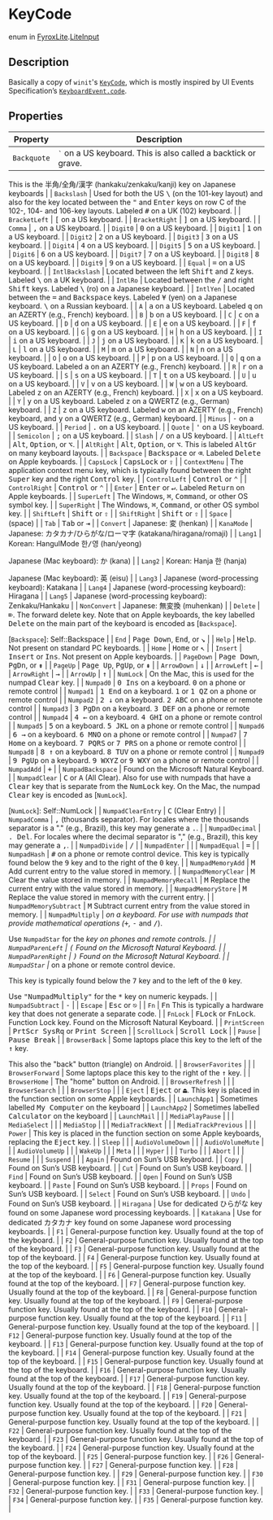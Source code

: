 # KeyCode
enum in [FyroxLite](../README.md).[LiteInput](README.md)
## Description
Basically a copy of `winit`'s [`KeyCode`], which is mostly inspired by UI Events Specification’s [`KeyboardEvent.code`].

[`KeyCode`]: https://docs.rs/winit/0.29.15/i686-pc-windows-msvc/winit/keyboard/enum.KeyCode.html
[`KeyboardEvent.code`]: https://w3c.github.io/uievents-code/#code-value-tables
## Properties
| Property | Description |
|---|---|
| `Backquote` | <kbd>`</kbd> on a US keyboard. This is also called a backtick or grave.
This is the <kbd>半角</kbd>/<kbd>全角</kbd>/<kbd>漢字</kbd>
(hankaku/zenkaku/kanji) key on Japanese keyboards |
| `Backslash` | Used for both the US <kbd>\\</kbd> (on the 101-key layout) and also for the key
located between the <kbd>"</kbd> and <kbd>Enter</kbd> keys on row C of the 102-,
104- and 106-key layouts.
Labeled <kbd>#</kbd> on a UK (102) keyboard. |
| `BracketLeft` | <kbd>[</kbd> on a US keyboard. |
| `BracketRight` | <kbd>]</kbd> on a US keyboard. |
| `Comma` | <kbd>,</kbd> on a US keyboard. |
| `Digit0` | <kbd>0</kbd> on a US keyboard. |
| `Digit1` | <kbd>1</kbd> on a US keyboard. |
| `Digit2` | <kbd>2</kbd> on a US keyboard. |
| `Digit3` | <kbd>3</kbd> on a US keyboard. |
| `Digit4` | <kbd>4</kbd> on a US keyboard. |
| `Digit5` | <kbd>5</kbd> on a US keyboard. |
| `Digit6` | <kbd>6</kbd> on a US keyboard. |
| `Digit7` | <kbd>7</kbd> on a US keyboard. |
| `Digit8` | <kbd>8</kbd> on a US keyboard. |
| `Digit9` | <kbd>9</kbd> on a US keyboard. |
| `Equal` | <kbd>=</kbd> on a US keyboard. |
| `IntlBackslash` | Located between the left <kbd>Shift</kbd> and <kbd>Z</kbd> keys.
Labeled <kbd>\\</kbd> on a UK keyboard. |
| `IntlRo` | Located between the <kbd>/</kbd> and right <kbd>Shift</kbd> keys.
Labeled <kbd>\\</kbd> (ro) on a Japanese keyboard. |
| `IntlYen` | Located between the <kbd>=</kbd> and <kbd>Backspace</kbd> keys.
Labeled <kbd>¥</kbd> (yen) on a Japanese keyboard. <kbd>\\</kbd> on a
Russian keyboard. |
| `A` | <kbd>a</kbd> on a US keyboard.
Labeled <kbd>q</kbd> on an AZERTY (e.g., French) keyboard. |
| `B` | <kbd>b</kbd> on a US keyboard. |
| `C` | <kbd>c</kbd> on a US keyboard. |
| `D` | <kbd>d</kbd> on a US keyboard. |
| `E` | <kbd>e</kbd> on a US keyboard. |
| `F` | <kbd>f</kbd> on a US keyboard. |
| `G` | <kbd>g</kbd> on a US keyboard. |
| `H` | <kbd>h</kbd> on a US keyboard. |
| `I` | <kbd>i</kbd> on a US keyboard. |
| `J` | <kbd>j</kbd> on a US keyboard. |
| `K` | <kbd>k</kbd> on a US keyboard. |
| `L` | <kbd>l</kbd> on a US keyboard. |
| `M` | <kbd>m</kbd> on a US keyboard. |
| `N` | <kbd>n</kbd> on a US keyboard. |
| `O` | <kbd>o</kbd> on a US keyboard. |
| `P` | <kbd>p</kbd> on a US keyboard. |
| `Q` | <kbd>q</kbd> on a US keyboard.
Labeled <kbd>a</kbd> on an AZERTY (e.g., French) keyboard. |
| `R` | <kbd>r</kbd> on a US keyboard. |
| `S` | <kbd>s</kbd> on a US keyboard. |
| `T` | <kbd>t</kbd> on a US keyboard. |
| `U` | <kbd>u</kbd> on a US keyboard. |
| `V` | <kbd>v</kbd> on a US keyboard. |
| `W` | <kbd>w</kbd> on a US keyboard.
Labeled <kbd>z</kbd> on an AZERTY (e.g., French) keyboard. |
| `X` | <kbd>x</kbd> on a US keyboard. |
| `Y` | <kbd>y</kbd> on a US keyboard.
Labeled <kbd>z</kbd> on a QWERTZ (e.g., German) keyboard. |
| `Z` | <kbd>z</kbd> on a US keyboard.
Labeled <kbd>w</kbd> on an AZERTY (e.g., French) keyboard, and <kbd>y</kbd> on a
QWERTZ (e.g., German) keyboard. |
| `Minus` | <kbd>-</kbd> on a US keyboard. |
| `Period` | <kbd>.</kbd> on a US keyboard. |
| `Quote` | <kbd>'</kbd> on a US keyboard. |
| `Semicolon` | <kbd>;</kbd> on a US keyboard. |
| `Slash` | <kbd>/</kbd> on a US keyboard. |
| `AltLeft` | <kbd>Alt</kbd>, <kbd>Option</kbd>, or <kbd>⌥</kbd>. |
| `AltRight` | <kbd>Alt</kbd>, <kbd>Option</kbd>, or <kbd>⌥</kbd>.
This is labeled <kbd>AltGr</kbd> on many keyboard layouts. |
| `Backspace` | <kbd>Backspace</kbd> or <kbd>⌫</kbd>.
Labeled <kbd>Delete</kbd> on Apple keyboards. |
| `CapsLock` | <kbd>CapsLock</kbd> or <kbd>⇪</kbd> |
| `ContextMenu` | The application context menu key, which is typically found between the right
<kbd>Super</kbd> key and the right <kbd>Control</kbd> key. |
| `ControlLeft` | <kbd>Control</kbd> or <kbd>⌃</kbd> |
| `ControlRight` | <kbd>Control</kbd> or <kbd>⌃</kbd> |
| `Enter` | <kbd>Enter</kbd> or <kbd>↵</kbd>. Labeled <kbd>Return</kbd> on Apple keyboards. |
| `SuperLeft` | The Windows, <kbd>⌘</kbd>, <kbd>Command</kbd>, or other OS symbol key. |
| `SuperRight` | The Windows, <kbd>⌘</kbd>, <kbd>Command</kbd>, or other OS symbol key. |
| `ShiftLeft` | <kbd>Shift</kbd> or <kbd>⇧</kbd> |
| `ShiftRight` | <kbd>Shift</kbd> or <kbd>⇧</kbd> |
| `Space` | <kbd> </kbd> (space) |
| `Tab` | <kbd>Tab</kbd> or <kbd>⇥</kbd> |
| `Convert` | Japanese: <kbd>変</kbd> (henkan) |
| `KanaMode` | Japanese: <kbd>カタカナ</kbd>/<kbd>ひらがな</kbd>/<kbd>ローマ字</kbd> (katakana/hiragana/romaji) |
| `Lang1` | Korean: HangulMode <kbd>한/영</kbd> (han/yeong)

Japanese (Mac keyboard): <kbd>か</kbd> (kana) |
| `Lang2` | Korean: Hanja <kbd>한</kbd> (hanja)

Japanese (Mac keyboard): <kbd>英</kbd> (eisu) |
| `Lang3` | Japanese (word-processing keyboard): Katakana |
| `Lang4` | Japanese (word-processing keyboard): Hiragana |
| `Lang5` | Japanese (word-processing keyboard): Zenkaku/Hankaku |
| `NonConvert` | Japanese: <kbd>無変換</kbd> (muhenkan) |
| `Delete` | <kbd>⌦</kbd>. The forward delete key.
Note that on Apple keyboards, the key labelled <kbd>Delete</kbd> on the main part of
the keyboard is encoded as [`Backspace`].

[`Backspace`]: Self::Backspace |
| `End` | <kbd>Page Down</kbd>, <kbd>End</kbd>, or <kbd>↘</kbd> |
| `Help` | <kbd>Help</kbd>. Not present on standard PC keyboards. |
| `Home` | <kbd>Home</kbd> or <kbd>↖</kbd> |
| `Insert` | <kbd>Insert</kbd> or <kbd>Ins</kbd>. Not present on Apple keyboards. |
| `PageDown` | <kbd>Page Down</kbd>, <kbd>PgDn</kbd>, or <kbd>⇟</kbd> |
| `PageUp` | <kbd>Page Up</kbd>, <kbd>PgUp</kbd>, or <kbd>⇞</kbd> |
| `ArrowDown` | <kbd>↓</kbd> |
| `ArrowLeft` | <kbd>←</kbd> |
| `ArrowRight` | <kbd>→</kbd> |
| `ArrowUp` | <kbd>↑</kbd> |
| `NumLock` | On the Mac, this is used for the numpad <kbd>Clear</kbd> key. |
| `Numpad0` | <kbd>0 Ins</kbd> on a keyboard. <kbd>0</kbd> on a phone or remote control |
| `Numpad1` | <kbd>1 End</kbd> on a keyboard. <kbd>1</kbd> or <kbd>1 QZ</kbd> on a phone or remote control |
| `Numpad2` | <kbd>2 ↓</kbd> on a keyboard. <kbd>2 ABC</kbd> on a phone or remote control |
| `Numpad3` | <kbd>3 PgDn</kbd> on a keyboard. <kbd>3 DEF</kbd> on a phone or remote control |
| `Numpad4` | <kbd>4 ←</kbd> on a keyboard. <kbd>4 GHI</kbd> on a phone or remote control |
| `Numpad5` | <kbd>5</kbd> on a keyboard. <kbd>5 JKL</kbd> on a phone or remote control |
| `Numpad6` | <kbd>6 →</kbd> on a keyboard. <kbd>6 MNO</kbd> on a phone or remote control |
| `Numpad7` | <kbd>7 Home</kbd> on a keyboard. <kbd>7 PQRS</kbd> or <kbd>7 PRS</kbd> on a phone
or remote control |
| `Numpad8` | <kbd>8 ↑</kbd> on a keyboard. <kbd>8 TUV</kbd> on a phone or remote control |
| `Numpad9` | <kbd>9 PgUp</kbd> on a keyboard. <kbd>9 WXYZ</kbd> or <kbd>9 WXY</kbd> on a phone
or remote control |
| `NumpadAdd` | <kbd>+</kbd> |
| `NumpadBackspace` | Found on the Microsoft Natural Keyboard. |
| `NumpadClear` | <kbd>C</kbd> or <kbd>A</kbd> (All Clear). Also for use with numpads that have a
<kbd>Clear</kbd> key that is separate from the <kbd>NumLock</kbd> key. On the Mac, the
numpad <kbd>Clear</kbd> key is encoded as [`NumLock`].

[`NumLock`]: Self::NumLock |
| `NumpadClearEntry` | <kbd>C</kbd> (Clear Entry) |
| `NumpadComma` | <kbd>,</kbd> (thousands separator). For locales where the thousands separator
is a "." (e.g., Brazil), this key may generate a <kbd>.</kbd>. |
| `NumpadDecimal` | <kbd>. Del</kbd>. For locales where the decimal separator is "," (e.g.,
Brazil), this key may generate a <kbd>,</kbd>. |
| `NumpadDivide` | <kbd>/</kbd> |
| `NumpadEnter` |  |
| `NumpadEqual` | <kbd>=</kbd> |
| `NumpadHash` | <kbd>#</kbd> on a phone or remote control device. This key is typically found
below the <kbd>9</kbd> key and to the right of the <kbd>0</kbd> key. |
| `NumpadMemoryAdd` | <kbd>M</kbd> Add current entry to the value stored in memory. |
| `NumpadMemoryClear` | <kbd>M</kbd> Clear the value stored in memory. |
| `NumpadMemoryRecall` | <kbd>M</kbd> Replace the current entry with the value stored in memory. |
| `NumpadMemoryStore` | <kbd>M</kbd> Replace the value stored in memory with the current entry. |
| `NumpadMemorySubtract` | <kbd>M</kbd> Subtract current entry from the value stored in memory. |
| `NumpadMultiply` | <kbd>*</kbd> on a keyboard. For use with numpads that provide mathematical
operations (<kbd>+</kbd>, <kbd>-</kbd> <kbd>*</kbd> and <kbd>/</kbd>).

Use `NumpadStar` for the <kbd>*</kbd> key on phones and remote controls. |
| `NumpadParenLeft` | <kbd>(</kbd> Found on the Microsoft Natural Keyboard. |
| `NumpadParenRight` | <kbd>)</kbd> Found on the Microsoft Natural Keyboard. |
| `NumpadStar` | <kbd>*</kbd> on a phone or remote control device.

This key is typically found below the <kbd>7</kbd> key and to the left of
the <kbd>0</kbd> key.

Use <kbd>"NumpadMultiply"</kbd> for the <kbd>*</kbd> key on
numeric keypads. |
| `NumpadSubtract` | <kbd>-</kbd> |
| `Escape` | <kbd>Esc</kbd> or <kbd>⎋</kbd> |
| `Fn` | <kbd>Fn</kbd> This is typically a hardware key that does not generate a separate code. |
| `FnLock` | <kbd>FLock</kbd> or <kbd>FnLock</kbd>. Function Lock key. Found on the Microsoft
Natural Keyboard. |
| `PrintScreen` | <kbd>PrtScr SysRq</kbd> or <kbd>Print Screen</kbd> |
| `ScrollLock` | <kbd>Scroll Lock</kbd> |
| `Pause` | <kbd>Pause Break</kbd> |
| `BrowserBack` | Some laptops place this key to the left of the <kbd>↑</kbd> key.

This also the "back" button (triangle) on Android. |
| `BrowserFavorites` |  |
| `BrowserForward` | Some laptops place this key to the right of the <kbd>↑</kbd> key. |
| `BrowserHome` | The "home" button on Android. |
| `BrowserRefresh` |  |
| `BrowserSearch` |  |
| `BrowserStop` |  |
| `Eject` | <kbd>Eject</kbd> or <kbd>⏏</kbd>. This key is placed in the function section on some Apple
keyboards. |
| `LaunchApp1` | Sometimes labelled <kbd>My Computer</kbd> on the keyboard |
| `LaunchApp2` | Sometimes labelled <kbd>Calculator</kbd> on the keyboard |
| `LaunchMail` |  |
| `MediaPlayPause` |  |
| `MediaSelect` |  |
| `MediaStop` |  |
| `MediaTrackNext` |  |
| `MediaTrackPrevious` |  |
| `Power` | This key is placed in the function section on some Apple keyboards, replacing the
<kbd>Eject</kbd> key. |
| `Sleep` |  |
| `AudioVolumeDown` |  |
| `AudioVolumeMute` |  |
| `AudioVolumeUp` |  |
| `WakeUp` |  |
| `Meta` |  |
| `Hyper` |  |
| `Turbo` |  |
| `Abort` |  |
| `Resume` |  |
| `Suspend` |  |
| `Again` | Found on Sun’s USB keyboard. |
| `Copy` | Found on Sun’s USB keyboard. |
| `Cut` | Found on Sun’s USB keyboard. |
| `Find` | Found on Sun’s USB keyboard. |
| `Open` | Found on Sun’s USB keyboard. |
| `Paste` | Found on Sun’s USB keyboard. |
| `Props` | Found on Sun’s USB keyboard. |
| `Select` | Found on Sun’s USB keyboard. |
| `Undo` | Found on Sun’s USB keyboard. |
| `Hiragana` | Use for dedicated <kbd>ひらがな</kbd> key found on some Japanese word processing keyboards. |
| `Katakana` | Use for dedicated <kbd>カタカナ</kbd> key found on some Japanese word processing keyboards. |
| `F1` | General-purpose function key.
Usually found at the top of the keyboard. |
| `F2` | General-purpose function key.
Usually found at the top of the keyboard. |
| `F3` | General-purpose function key.
Usually found at the top of the keyboard. |
| `F4` | General-purpose function key.
Usually found at the top of the keyboard. |
| `F5` | General-purpose function key.
Usually found at the top of the keyboard. |
| `F6` | General-purpose function key.
Usually found at the top of the keyboard. |
| `F7` | General-purpose function key.
Usually found at the top of the keyboard. |
| `F8` | General-purpose function key.
Usually found at the top of the keyboard. |
| `F9` | General-purpose function key.
Usually found at the top of the keyboard. |
| `F10` | General-purpose function key.
Usually found at the top of the keyboard. |
| `F11` | General-purpose function key.
Usually found at the top of the keyboard. |
| `F12` | General-purpose function key.
Usually found at the top of the keyboard. |
| `F13` | General-purpose function key.
Usually found at the top of the keyboard. |
| `F14` | General-purpose function key.
Usually found at the top of the keyboard. |
| `F15` | General-purpose function key.
Usually found at the top of the keyboard. |
| `F16` | General-purpose function key.
Usually found at the top of the keyboard. |
| `F17` | General-purpose function key.
Usually found at the top of the keyboard. |
| `F18` | General-purpose function key.
Usually found at the top of the keyboard. |
| `F19` | General-purpose function key.
Usually found at the top of the keyboard. |
| `F20` | General-purpose function key.
Usually found at the top of the keyboard. |
| `F21` | General-purpose function key.
Usually found at the top of the keyboard. |
| `F22` | General-purpose function key.
Usually found at the top of the keyboard. |
| `F23` | General-purpose function key.
Usually found at the top of the keyboard. |
| `F24` | General-purpose function key.
Usually found at the top of the keyboard. |
| `F25` | General-purpose function key. |
| `F26` | General-purpose function key. |
| `F27` | General-purpose function key. |
| `F28` | General-purpose function key. |
| `F29` | General-purpose function key. |
| `F30` | General-purpose function key. |
| `F31` | General-purpose function key. |
| `F32` | General-purpose function key. |
| `F33` | General-purpose function key. |
| `F34` | General-purpose function key. |
| `F35` | General-purpose function key. |

